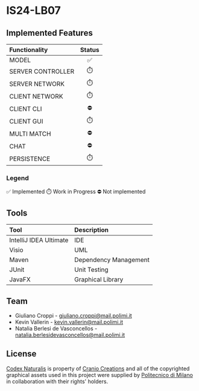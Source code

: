 # IS24-LB07

## Implemented Features

| Functionality  | Status |
| :------------- | :-------------: |
| MODEL  | :white_check_mark:  |
| SERVER CONTROLLER  | :stopwatch:  |
| SERVER NETWORK  | :stopwatch:  |
| CLIENT NETWORK  | :stopwatch:  |
| CLIENT CLI  | :no_entry:  |
| CLIENT GUI  | :stopwatch:  |
| MULTI MATCH  | :no_entry: |
| CHAT  | :no_entry:  |
| PERSISTENCE  | :stopwatch:  |

### Legend

:white_check_mark: Implemented   :stopwatch: Work in Progress   :no_entry: Not implemented

## Tools

| Tool  | Description |
| :------------- | :------------- |
| IntelliJ IDEA Ultimate  | IDE  |
| Visio | UML  |
| Maven | Dependency Management  |
| JUnit  | Unit Testing  |
| JavaFX  | Graphical Library  |

## Team

* Giuliano Croppi - giuliano.croppi@mail.polimi.it
* Kevin Vallerin - kevin.vallerin@mail.polimi.it
* Natalia Berlesi de Vasconcellos - natalia.berlesidevasconcellos@mail.polimi.it

## License

[Codex Naturalis](https://www.craniocreations.it/prodotto/codex-naturalis) is property of [Cranio Creations](https://www.craniocreations.it) and all of the copyrighted graphical assets used in this project were supplied by [Politecnico di Milano](https://www.polimi.it) in collaboration with their rights' holders.
